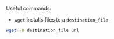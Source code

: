 Useful commands:

+ `wget` installs files to a `destination_file`

```bash
wget -O destination_file url
```


